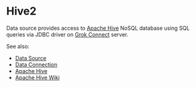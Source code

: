 <!-- TITLE: Hive2 -->
<!-- SUBTITLE: -->

# Hive2

Data source provides access to [Apache Hive](https://hive.apache.org/) NoSQL database
using SQL queries via JDBC driver on [Grok Connect](data-source.md) server. 

See also:

  * [Data Source](data-source.md)
  * [Data Connection](data-connection.md)
  * [Apache Hive](https://hive.apache.org/)
  * [Apache Hive Wiki](https://en.wikipedia.org/wiki/Apache_Hive)
